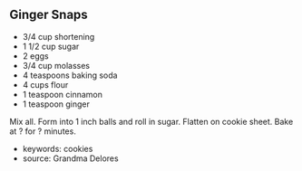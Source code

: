 Ginger Snaps
------------

- 3/4 cup shortening
- 1 1/2 cup sugar
- 2 eggs
- 3/4 cup molasses
- 4 teaspoons baking soda
- 4 cups flour
- 1 teaspoon cinnamon
- 1 teaspoon ginger

Mix all.  Form into 1 inch balls and roll in sugar.  Flatten on cookie
sheet.  Bake at ? for ? minutes.

- keywords: cookies
- source: Grandma Delores
